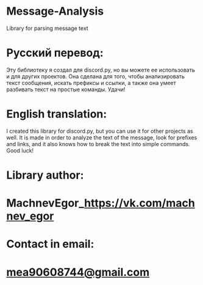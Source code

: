 # Message-Analysis
Library for parsing message text

# Русский перевод:
Эту библиотеку я создал для discord.py, но вы можете ее использовать и для других проектов. 
Она сделана для того, чтобы анализировать текст сообщения, искать префиксы и ссылки, 
а также она умеет разбивать текст на простые команды. Удачи!

# English translation:
I created this library for discord.py, but you can use it for other projects as well. 
It is made in order to analyze the text of the message, look for prefixes and links, 
and it also knows how to break the text into simple commands. Good luck!

# Library author:
# MachnevEgor_https://vk.com/machnev_egor
# Contact in email:
# mea90608744@gmail.com
